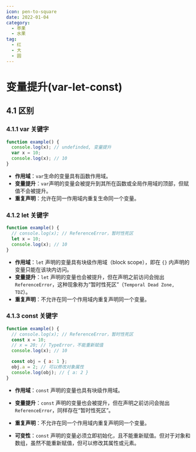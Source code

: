 ```yaml
---
icon: pen-to-square
date: 2022-01-04
category:
  - 苹果
  - 水果
tag:
  - 红
  - 大
  - 圆
---
```


# 变量提升(var-let-const)

## 4.1 区别

### 4.1.1 var 关键字

```js
function example() {
  console.log(x); // undefinded, 变量提升
  var x = 10;
  console.log(x); // 10
}
```

- **作用域**：`var`生命的变量具有函数作用域。
- **变量提升**：`var`声明的变量会被提升到其所在函数或全局作用域的顶部，但赋值不会被提升。
- **重复声明**：允许在同一作用域内重复生命同一个变量。

### 4.1.2 let 关键字

```js
function example() {
  // console.log(x); // ReferenceError，暂时性死区
  let x = 10;
  console.log(x); // 10
}
```

- **作用域**：`let` 声明的变量具有块级作用域（block scope），即在 `{}` 内声明的变量只能在该块内访问。
- **变量提升**：`let` 声明的变量也会被提升，但在声明之前访问会抛出 `ReferenceError`，这种现象称为“暂时性死区”（`Temporal Dead Zone, TDZ`）。
- **重复声明**：不允许在同一个作用域内重复声明同一个变量。

### 4.1.3 const 关键字

```js
function example() {
  // console.log(x); // ReferenceError，暂时性死区
  const x = 10;
  // x = 20; // TypeError，不能重新赋值
  console.log(x); // 10

  const obj = { a: 1 };
  obj.a = 2; // 可以修改对象属性
  console.log(obj); // { a: 2 }
}
```

- **作用域**：`const` 声明的变量也具有块级作用域。
- **变量提升**：`const` 声明的变量也会被提升，但在声明之前访问会抛出 `ReferenceError`，同样存在“暂时性死区”。

- **重复声明**：不允许在同一个作用域内重复声明同一个变量。
- **可变性**：`const` 声明的变量必须立即初始化，且不能重新赋值。但对于对象和数组，虽然不能重新赋值，但可以修改其属性或元素。
